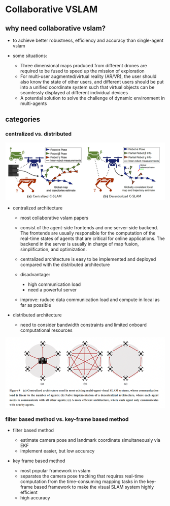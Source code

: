 # Collaborative VSLAM

## why need collaborative vslam?
* to achieve better robustness, efficiency and accuracy than single-agent vslam
* some situations:

    * Three dimensional maps produced from different drones are required to be fused to speed up the mission of exploration
    * For multi-user augmented/virtual reality (AR/VR), the user should also know the state of other users, and different users should be put into a unified coordinate system such that virtual objects can be seamlessly displayed at different individual devices
    * A potential solution to solve the challenge of dynamic environment in multi-agents

## categories
### centralized vs. distributed
![](cent_vs_decent.png)
* centralized architecture

    * most collaborative vslam papers
    * consist of the agent-side frontends and one server-side backend. The frontends are usually responsible for the computation of the real-time states of agents that are critical for online applications. The backend in the server is usually in charge of map fusion, simplification, and optimization.
    * centralized architecture is easy to be implemented and deployed compared with the distributed architecture
    * disadvantage:

        * high communication load
        * need a powerful server
    * improve: ruduce data communication load and compute in local as far as possible

* distributed architecture

    * need to consider bandwidth constraints and limited onboard computational resources

![](distributed_architecture.png)

### filter based method vs. key-frame based method
* filter based method

    * estimate camera pose and landmark coordinate simultaneously via EKF
    * implement easier, but low accuracy
* key frame based method

    * most popular framework in vslam
    * separates the camera pose tracking that requires real-time computation from the time-consuming mapping tasks in the key-frame based framework to make the visual SLAM system highly efficient
    * high accuracy